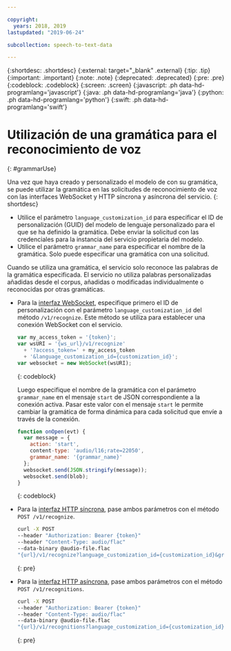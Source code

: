 ```yaml
---

copyright:
  years: 2018, 2019
lastupdated: "2019-06-24"

subcollection: speech-to-text-data

---
```


{:shortdesc: .shortdesc}
{:external: target="_blank" .external}
{:tip: .tip}
{:important: .important}
{:note: .note}
{:deprecated: .deprecated}
{:pre: .pre}
{:codeblock: .codeblock}
{:screen: .screen}
{:javascript: .ph data-hd-programlang='javascript'}
{:java: .ph data-hd-programlang='java'}
{:python: .ph data-hd-programlang='python'}
{:swift: .ph data-hd-programlang='swift'}

# Utilización de una gramática para el reconocimiento de voz
{: #grammarUse}

Una vez que haya creado y personalizado el modelo de con su gramática, se puede utilizar la gramática en las solicitudes de reconocimiento de voz con las interfaces WebSocket y HTTP síncrona y asíncrona del servicio.
{: shortdesc}

-   Utilice el parámetro `language_customization_id` para especificar el ID de personalización (GUID) del modelo de lenguaje personalizado para el que se ha definido la gramática. Debe enviar la solicitud con las credenciales para la instancia del servicio propietaria del modelo.
-   Utilice el parámetro `grammar_name` para especificar el nombre de la gramática. Solo puede especificar una gramática con una solicitud.

Cuando se utiliza una gramática, el servicio solo reconoce las palabras de la gramática especificada. El servicio no utiliza palabras personalizadas añadidas desde el corpus, añadidas o modificadas individualmente o reconocidas por otras gramáticas.

-   Para la [interfaz WebSocket](/docs/services/speech-to-text-data?topic=speech-to-text-data-websockets), especifique primero el ID de personalización con el parámetro `language_customization_id` del método `/v1/recognize`. Este método se utiliza para establecer una conexión WebSocket con el servicio.

    ```javascript
    var my_access_token = '{token}';
    var wsURI = '{ws_url}/v1/recognize'
      + '?access_token=' + my_access_token
      + '&language_customization_id={customization_id}';
    var websocket = new WebSocket(wsURI);
    ```
    {: codeblock}

    Luego especifique el nombre de la gramática con el parámetro `grammar_name` en el mensaje `start` de JSON correspondiente a la conexión activa. Pasar este valor con el mensaje `start` le permite cambiar la gramática de forma dinámica para cada solicitud que envíe a través de la conexión.

    ```javascript
    function onOpen(evt) {
      var message = {
        action: 'start',
        content-type: 'audio/l16;rate=22050',
        grammar_name: '{grammar_name}'
      };
      websocket.send(JSON.stringify(message));
      websocket.send(blob);
    }
    ```
    {: codeblock}
-   Para la [interfaz HTTP síncrona](/docs/services/speech-to-text-data?topic=speech-to-text-data-http), pase ambos parámetros con el método `POST /v1/recognize`.

    ```bash
    curl -X POST
    --header "Authorization: Bearer {token}"
    --header "Content-Type: audio/flac"
    --data-binary @audio-file.flac
    "{url}/v1/recognize?language_customization_id={customization_id}&grammar_name={grammar_name}"
    ```
    {: pre}
-   Para la [interfaz HTTP asíncrona](/docs/services/speech-to-text-data?topic=speech-to-text-data-async), pase ambos parámetros con el método `POST /v1/recognitions`.

    ```bash
    curl -X POST
    --header "Authorization: Bearer {token}"
    --header "Content-Type: audio/flac"
    --data-binary @audio-file.flac
    "{url}/v1/recognitions?language_customization_id={customization_id}&grammar_name={grammar_name}"
    ```
    {: pre}
